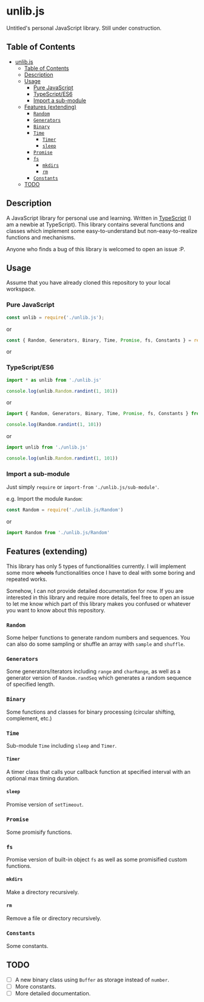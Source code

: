 # unlib.js

Untitled's personal JavaScript library. Still under construction.

## Table of Contents

- [unlib.js](#unlibjs)
  - [Table of Contents](#table-of-contents)
  - [Description](#description)
  - [Usage](#usage)
    - [Pure JavaScript](#pure-javascript)
    - [TypeScript/ES6](#typescript-es6)
    - [Import a sub-module](#import-a-sub-module)
  - [Features (extending)](#features-extending)
    - [`Random`](#random)
    - [`Generators`](#generators)
    - [`Binary`](#binary)
    - [`Time`](#time)
      - [`Timer`](#timer)
      - [`sleep`](#sleep)
    - [`Promise`](#promise)
    - [`fs`](#fs)
      - [`mkdirs`](#mkdirs)
      - [`rm`](#rm)
    - [`Constants`](#constants)
  - [TODO](#todo)

## Description

A JavaScript library for personal use and learning. Written in [TypeScript](www.typescriptlang.org) (I am a newbie at TypeScript). This library contains several functions and classes which implement some easy-to-understand but non-easy-to-realize functions and mechanisms.

Anyone who finds a bug of this library is welcomed to open an issue :P.

## Usage

Assume that you have already cloned this repository to your local workspace.

### Pure JavaScript

```JavaScript
const unlib = require('./unlib.js');
```

or

```JavaScript
const { Random, Generators, Binary, Time, Promise, fs, Constants } = require('./unlib.js');
```

or

### TypeScript/ES6

```TypeScript
import * as unlib from './unlib.js'

console.log(unlib.Random.randint(1, 101))
```

or

```TypeScript
import { Random, Generators, Binary, Time, Promise, fs, Constants } from './unlib.js'

console.log(Random.randint(1, 101))
```

or

```TypeScript
import unlib from './unlib.js'

console.log(unlib.Random.randint(1, 101))
```

### Import a sub-module

Just simply `require` or `import-from` `'./unlib.js/sub-module'`.

e.g. Import the module `Random`:

```JavaScript
const Random = require('./unlib.js/Random')
```

or

```TypeScript
import Random from './unlib.js/Random'
```

## Features (extending)

This library has only 5 types of functionalities currently. I will implement some more ~~wheels~~ functionalities once I have to deal with some boring and repeated works.

Somehow, I can not provide detailed documentation for now. If you are interested in this library and require more details, feel free to open an issue to let me know which part of this library makes you confused or whatever you want to know about this repository.

### `Random`

Some helper functions to generate random numbers and sequences. You can also do some sampling or shuffle an array with `sample` and `shuffle`.

### `Generators`

Some generators/iterators including `range` and `charRange`, as well as a generator version of `Random.randSeq` which generates a random sequence of specified length.

### `Binary`

Some functions and classes for binary processing (circular shifting, complement, etc.)

### `Time`

Sub-module `Time` including `sleep` and `Timer`.

#### `Timer`

A timer class that calls your callback function at specified interval with an optional max timing duration.

#### `sleep`

Promise version of `setTimeout`.

### `Promise`

Some promisify functions.

### `fs`

Promise version of built-in object `fs` as well as some promisified custom functions.

#### `mkdirs`

Make a directory recursively.

#### `rm`

Remove a file or directory recursively.

### `Constants`

Some constants.

## TODO

- [ ] A new binary class using `Buffer` as storage instead of `number`.
- [ ] More constants.
- [ ] More detailed documentation.